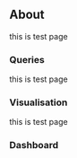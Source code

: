 ## About

this is test page

### Queries

this is test page

### Visualisation

this is test page

### Dashboard
